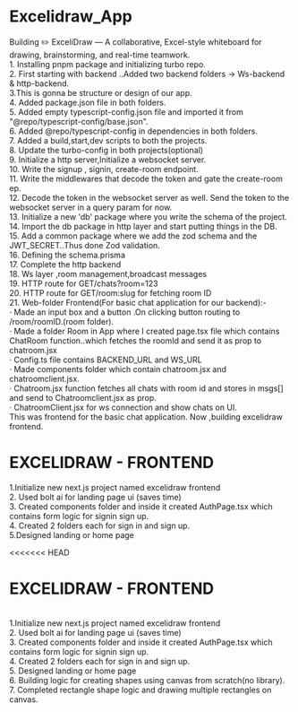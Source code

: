 # Excelidraw_App
Building ✏️ ExceliDraw — A collaborative, Excel-style whiteboard for drawing, brainstorming, and real-time teamwork.<br>
	1. Installing pnpm package and initializing turbo repo.</br>
	2. First starting with backend ..Added two backend folders -> Ws-backend & http-backend.</br>
    3.This is gonna be structure or design of our app.</br>
	4. Added  package.json file in both folders.</br>
	5. Added empty typescript-config.json file and imported it from "@repo/typescript-config/base.json".</br>
	6. Added @repo/typescript-config in dependencies in both folders.<br>
	7. Added a build,start,dev scripts to both the projects.<br>
	8. Update the turbo-config in both projects(optional)<br>
	9. Initialize a http server,Initialize a websocket server.<br>
	10. Write the signup , signin, create-room endpoint.<br>
	11. Write the middlewares that decode the token and gate the create-room  ep.<br>
	12. Decode the token in the websocket server as well. Send the token to the websocket server in a query param for now.<br>
	13. Initialize a new 'db' package where you write the schema of the project.<br>
	14. Import the db package in http layer and start putting things in the DB.<br>
	15. Add a common package where we add the zod schema and the JWT_SECRET..Thus done Zod validation.<br>
	16. Defining the schema.prisma<br>
	17. Complete the http backend<br>
	18. Ws layer ,room management,broadcast messages<br>
	19. HTTP route for GET/chats?room=123<br>
	20. HTTP route for GET/room:slug for fetching room ID<br>
    21. Web-folder Frontend(For basic chat application for our backend):- <br>
				· Made an input box and a button .On clicking button routing to /room/roomID.(room folder).<br>
				· Made a folder Room in App where I created page.tsx file which contains ChatRoom function..which fetches the roomId and send it as prop to chatroom.jsx<br>
				· Config.ts file contains BACKEND_URL and WS_URL<br>
				· Made components folder which contain chatroom.jsx and chatroomclient.jsx.<br>
				· Chatroom.jsx function fetches all chats with room id and stores in msgs[] and send to Chatroomclient.jsx as prop.<br>
				· ChatroomClient.jsx for ws connection and show chats on UI.<br>
		This was frontend for the basic chat application. Now ,building excelidraw frontend.<br>
  
# EXCELIDRAW - FRONTEND<br>
1.Initialize new  next.js project named excelidraw frontend<br>
2. Used bolt ai for landing page ui (saves time)<br>
3. Created components folder and inside it created AuthPage.tsx which contains form logic for signin sign up.<br>
4. Created 2 folders each for sign in and sign up.<br>
5.Designed landing or home page<br>


<<<<<<< HEAD
	  <h1>EXCELIDRAW - FRONTEND</h1> <br>
	    1.Initialize new  next.js project named excelidraw frontend<br>
		2. Used bolt ai for landing page ui (saves time)<br>
		3. Created components folder and inside it created AuthPage.tsx which contains form logic for signin sign up.<br>
		4. Created 2 folders each for sign in and sign up.<br>
		5. Designed landing or home page <br>
		6. Building logic for creating shapes using canvas from scratch(no library).<br>
		7. Completed rectangle shape logic and drawing multiple rectangles on canvas.<br>
			
	
	   
	



